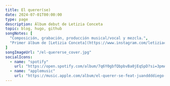 ```yaml
---
title: El querer(se)
date: 2024-07-01T00:00:00
type: page
description: Álbum debut de Letizia Conceta
topic: blog, hugo, github
songNotes: [
  "Composición, grabación, producción musical/vocal y mezcla.",
  "Primer álbum de [Letizia Conceta](https://www.instagram.com/letiziaconceta/).",
]
songImageUrl: "/el-quererse_cover.jpg"
socialIcons:
  - name: "spotify"
    url: "https://open.spotify.com/album/7q6Y0gbfQbpbvBa0jEqSpD?si=3pmAJohITFGh8g3Pk2hUZQ"
  - name: "applemusic"
    url: "https://music.apple.com/album/el-querer-se-feat-juanddddiego-ep/1754987619"
---
```

